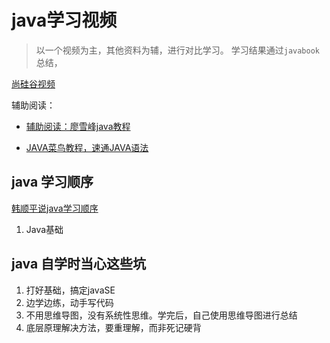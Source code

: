 # java学习视频

> 以一个视频为主，其他资料为辅，进行对比学习。
> 学习结果通过`javabook`总结，

[尚硅谷视频](https://www.bilibili.com/video/BV1Kb411W75N?p=42)


辅助阅读：

* [辅助阅读：廖雪峰java教程](https://www.liaoxuefeng.com/wiki/1252599548343744/1255887847679616)

* [JAVA菜鸟教程，速通JAVA语法](https://www.runoob.com/java/java-arraylist.html)

## java 学习顺序

[韩顺平说java学习顺序](https://www.bilibili.com/video/BV14K4y177Qk)

1. Java基础

## java 自学时当心这些坑

1. 打好基础，搞定javaSE
2. 边学边练，动手写代码
3. 不用思维导图，没有系统性思维。学完后，自己使用思维导图进行总结
4. 底层原理解决方法，要重理解，而非死记硬背